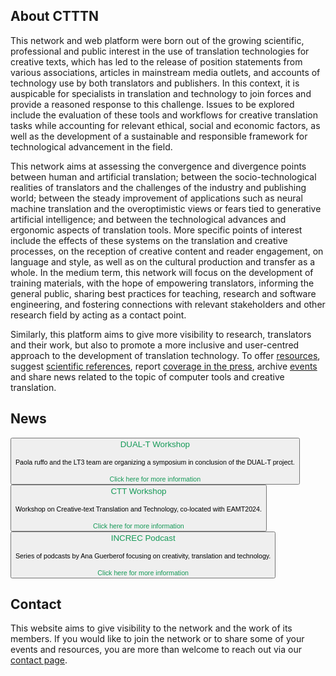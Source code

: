 ## About CTTTN

This network and web platform were born out of the growing scientific, professional and public interest in the use of translation technologies for creative texts, which has led to the release of position statements from various associations, articles in mainstream media outlets, and accounts of technology use by both translators and publishers. In this context, it is auspicable for specialists in translation and technology to join forces and provide a reasoned response to this challenge. Issues to be explored include the evaluation of these tools and workflows for creative translation tasks while accounting for relevant ethical, social and economic factors, as well as the development of a sustainable and responsible framework for technological advancement in the field.

This network aims at assessing the convergence and divergence points between human and artificial translation; between the socio-technological realities of translators and the challenges of the industry and publishing world; between the steady improvement of applications such as neural machine translation and the overoptimistic views or fears tied to generative artificial intelligence; and between the technological advances and ergonomic aspects of translation tools. More specific points of interest include the effects of these systems on the translation and creative processes, on the reception of creative content and reader engagement, on language and style, as well as on the cultural production and transfer as a whole. In the medium term, this network will focus on the development of training materials, with the hope of empowering translators, informing the general public, sharing best practices for teaching, research and software engineering, and fostering connections with relevant stakeholders and other research field by acting as a contact point.

Similarly, this platform aims to give more visibility to research, translators and their work, but also to promote a more inclusive and user-centred approach to the development of translation technology. To offer <a href="resources.html" class="green">resources</a>, suggest <a href="publications.html" class="green">scientific references</a>, report <a href="resources.html" class="green">coverage in the press</a>, archive <a href="events.html" class="green">events</a> and share news related to the topic of computer tools and creative translation.

## News

<a href="https://bohtranslations.com/blog/dual-t-end-of-project-event-recap" target="_blank"><button class="event">
  <span style="color:#159957;">
    DUAL-T Workshop
  </span><br/>&nbsp;<br/>
  <span style="font-size:.8em;">
    Paola ruffo and the LT3 team are organizing a symposium in conclusion of the DUAL-T project.
  </span><br/>&nbsp;<br/>
  <span style="color:#159957;font-size:.8em;">Click here for more information</span>
</button></a>
<a href="https://ctt2024.ccl.kuleuven.be/" target="_blank"><button class="event">
  <span style="color:#159957;">
    CTT Workshop
  </span><br/>&nbsp;<br/>
  <span style="font-size:.8em;">
    Workshop on Creative-text Translation and Technology, co-located with EAMT2024.
  </span><br/>&nbsp;<br/>
  <span style="color:#159957;font-size:.8em;">Click here for more information</span>
</button></a>
<a href="https://open.spotify.com/show/2Xk77k65qkcFhV6eI4ts8F" target="_blank"><button class="event">
  <span style="color:#159957;">
    INCREC Podcast
  </span><br/>&nbsp;<br/>
  <span style="font-size:.8em;">
    Series of podcasts by Ana Guerberof focusing on creativity, translation and technology.
  </span><br/>&nbsp;<br/>
  <span style="color:#159957;font-size:.8em;">Click here for more information</span>
</button></a>

## Contact

This website aims to give visibility to the network and the work of its members. If you would like to join the network or to share some of your events and resources, you are more than welcome to reach out via our <a href="contact.html" class="green">contact page</a>.
